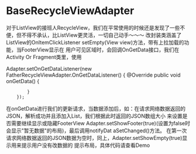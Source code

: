 # BaseRecycleViewAdapter
对于ListView的接班人RecycleView，我们在平常使用的时候还是发现了一些不便，但不得不承认，比ListView更灵活，一切自己动手～～～
        改封装类涵盖了ListView的OnItemClickListener    setEmpty(View view)方法，带有上拉加载的功能，当FooterView显示在
        用户可见区域时，会回调OnGetData接口，我们在Activity Or Fragment类里，使用
        
Adapter.setOnGetDataListener(new FatherRecycleViewAdapter.OnGetDataListener() {
            @Override
            public void onGetData() {

            }
        });
在onGetData进行我们的更新请求，当数据添加后，如：在请求网络数据返回的JSON，解析成功并且添加入List，我们根据此时返回的JSON数组大小
来设置是否需要继续显示或隐藏FooterView  Adapter.setShowFooter(true)(设置为false时会显示"暂无数据"的布局)，最后调用notifyDat
aSetChanged()方法。
在第一次请求网络数据返回的JSON数据为空时，同上，Adapter.setShowEmpty(true)显示用来提示用户没有改数据的 提示布局，具体代码请查看Demo
